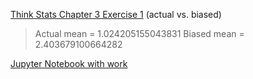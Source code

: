 [Think Stats Chapter 3 Exercise 1](http://greenteapress.com/thinkstats2/html/thinkstats2004.html#toc31) (actual vs. biased)

> Actual mean = 1.024205155043831
> Biased mean = 2.403679100664282

[Jupyter Notebook with work](https://github.com/jaime-garvey/dsp/blob/master/statistics/Stats%20Prework%20-%20Jaime.ipynb)
